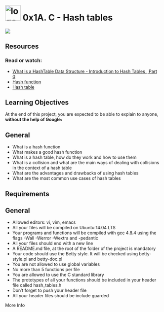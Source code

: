 <h1> <img src="https://firebasestorage.googleapis.com/v0/b/test-79d5b.appspot.com/o/c-programming.png?alt=media&token=05306204-35ff-42e4-8438-6e080e0156c4" alt="logo" width="50" height="50" > 0x1A.  C - Hash tables</h1>

<img src="https://firebasestorage.googleapis.com/v0/b/test-79d5b.appspot.com/o/Hash_Table.JPG?alt=media&token=86d81bca-6876-4c22-a1cf-d47b4ca81229">

## Resources
### Read or watch:

- [What is a HashTable Data Structure - Introduction to Hash Tables , Part 0](https://www.youtube.com/watch?v=MfhjkfocRR0)
- [Hash function](https://en.wikipedia.org/wiki/Hash_function)
- [Hash table](https://en.wikipedia.org/wiki/Hash_table)

## Learning Objectives
At the end of this project, you are expected to be able to explain to anyone, **without the help of Google:**

## General
- What is a hash function
- What makes a good hash function
- What is a hash table, how do they work and how to use them
- What is a collision and what are the main ways of dealing with collisions in the context of a hash table
- What are the advantages and drawbacks of using hash tables
- What are the most common use cases of hash tables

## Requirements
## General
- Allowed editors: vi, vim, emacs
- All your files will be compiled on Ubuntu 14.04 LTS
- Your programs and functions will be compiled with gcc 4.8.4 using the flags -Wall -Werror -Wextra and -pedantic
- All your files should end with a new line
- A README.md file, at the root of the folder of the project is mandatory
- Your code should use the Betty style. It will be checked using betty-style.pl and betty-doc.pl
- You are not allowed to use global variables
- No more than 5 functions per file
- You are allowed to use the C standard library
- The prototypes of all your functions should be included in your header file called hash_tables.h
- Don’t forget to push your header file
- All your header files should be include guarded


More Info